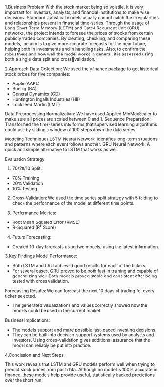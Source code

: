 1.Business Problem
With the stock market being so volatile, it is very important for investors, 
analysts, and financial institutions to make wise decisions. Standard 
statistical models usually cannot catch the irregularities and relationships 
present in financial time-series. Through the usage of Long Short-Term 
Memory (LSTM) and Gated Recurrent Unit (GRU) networks, the project 
intends to foresee the prices of stocks from certain publicly traded 
companies.
By creating, checking, and comparing these models, the aim is to give more 
accurate forecasts for the near future, helping both in investments and in 
handling risks. Also, to confirm the robustness and how well the model 
works in general, it is assessed using both a single data split and crossvalidation.

2.Approach
Data Collection:
We used the yfinance package to get historical stock prices for five 
companies:
- Apple (AAPL)
- Boeing (BA)
- General Dynamics (GD)
- Huntington Ingalls Industries (HII)
- Lockheed Martin (LMT)
  
Data Preprocessing
Normalization: We have used Applied MinMaxScaler to make sure all 
prices are scaled between 0 and 1.
Sequence Preparation: Transformed the time-series into forms that 
supervised learning algorithms could use by sliding a window of 100 steps 
down the data series.

Modeling Techniques
LSTM Neural Network: Identifies long-term situations and patterns where 
each event follows another.
GRU Neural Network: A quick and simple alternative to LSTM that works 
as well.

Evaluation Strategy 
1. 70/20/10 Split:
 - 70% Training
 - 20% Validation
 - 10% Testing
   
2. Cross-Validation:
 We used the time series split strategy with 5 folding to check the 
performance of the model at different time points.

3. Performance Metrics:
 - Root Mean Squared Error (RMSE)
 - R-Squared (R² Score)
   
4. Future Forecasting:
 - Created 10-day forecasts using two models, using the latest information.
   
3.Key Findings
Model Performance:
- Both LSTM and GRU achieved good results for each of the tickers.
- For several cases, GRU proved to be both fast in training and capable of 
generalizing well.
Both models proved stable and consistent after being tested with cross validation.

Forecasting Results:
We can forecast the next 10 days of trading for every ticker selected.
- The generated visualizations and values correctly showed how the models 
could be used in the current market.

Business Implications:
- The models support and make possible fast-paced investing decisions.
- They can be built into decision-support systems used by analysts and 
investors.
Using cross-validation gives additional assurance that the model can reliably 
be put into practice.

4.Conclusion and Next Steps

This work reveals that LSTM and GRU models perform well when trying to 
predict stock prices from past data. Although no model is 100% accurate in 
finance, these models help provide useful, statistically backed predictions 
over the short run.
